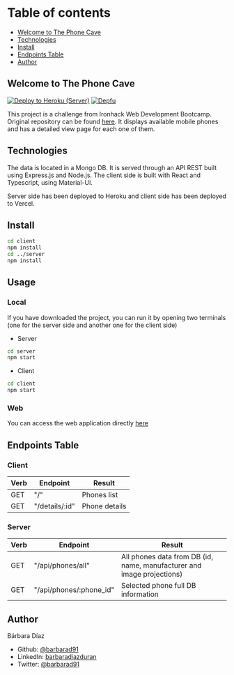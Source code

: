 # Table of contents

- [Welcome to The Phone Cave](#general-info)
- [Technologies](#techonologies)
- [Install](#install-instructions)
- [Endpoints Table](#endpoints)
- [Author](#author)

## Welcome to The Phone Cave

[![Deploy to Heroku (Server)](https://github.com/barbarad91/reto_web/actions/workflows/server.yml/badge.svg)](https://github.com/barbarad91/reto_web/actions/workflows/server.yml)
[![Depfu](https://badges.depfu.com/badges/62012664d2a79ea7259eed132ced0d2b/overview.svg)](https://depfu.com/github/barbarad91/reto_web?project_id=23660)

This project is a challenge from Ironhack Web Development Bootcamp. Original repository can be found [here](https://github.com/VictorRodriguezIronhack/reto_web).
It displays available mobile phones and has a detailed view page for each one of them.

## Technologies

The data is located in a Mongo DB. It is served through an API REST built using Express.js and Node.js.
The client side is built with React and Typescript, using Material-UI.

Server side has been deployed to Heroku and client side has been deployed to Vercel.

## Install

```bash
cd client
npm install
cd ../server
npm install
```

## Usage

### Local

If you have downloaded the project, you can run it by opening two terminals (one for the server side and another one for the client side)

- Server

```bash
cd server
npm start
```

- Client

```bash
cd client
npm start
```

### Web

You can access the web application directly [here](https://reto-web.vercel.app)

## Endpoints Table

### Client

| Verb | Endpoint       | Result        |
| ---- | -------------- | ------------- |
| GET  | "/"            | Phones list   |
| GET  | "/details/:id" | Phone details |

### Server

| Verb | Endpoint                | Result                                                                 |
| ---- | ----------------------- | ---------------------------------------------------------------------- |
| GET  | "/api/phones/all"       | All phones data from DB (id, name, manufacturer and image projections) |
| GET  | "/api/phones/:phone_id" | Selected phone full DB information                                     |

## Author

Bárbara Díaz

- Github: [@barbarad91](https://github.com/barbarad91)
- LinkedIn: [barbaradiazduran](https://www.linkedin.com/in/barbaradiazduran/)
- Twitter: [@barbarad91](https://twitter.com/barbarad91)
